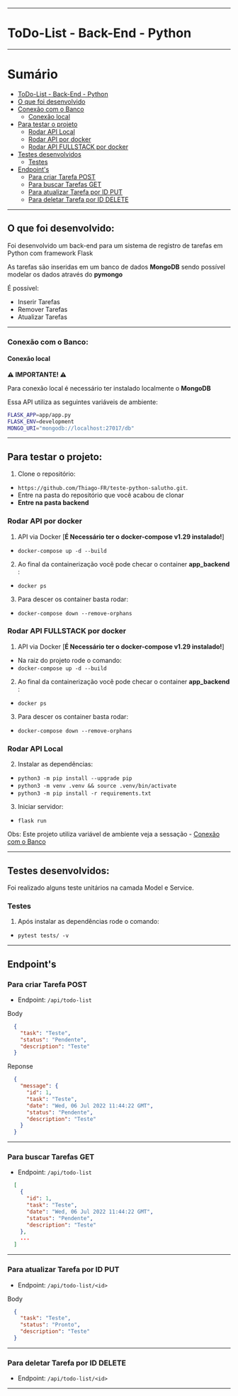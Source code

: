 
---

# ToDo-List - Back-End - Python <a name="boas-vindas-ao-repositório-todo-list"></a>

---

# Sumário

- [ToDo-List - Back-End - Python](#boas-vindas-ao-repositório-todo-list)
- [O que foi desenvolvido](#o-que-foi-desenvolvido)
- [Conexão com o Banco](#conexao-db)
  - [Conexão local](#conexao-local)
- [Para testar o projeto](#testar-o-projeto)
  - [Rodar API Local](#via-local)
  - [Rodar API por docker](#via-docker)
  - [Rodar API FULLSTACK por docker](#via-docker-fullstack)
- [Testes desenvolvidos](#tdd)
  - [Testes](#tdd-1)
- [Endpoint's](#endpoint)
  - [Para criar Tarefa POST](#task-post)
  - [Para buscar Tarefas GET](#task-get)
  - [Para atualizar Tarefa por ID PUT](#task-put)
  - [Para deletar Tarefa por ID DELETE](#task-delte)

---

## O que foi desenvolvido: <a name="o-que-foi-desenvolvido"></a>

  Foi desenvolvido um back-end para um sistema de registro de tarefas em Python com framework Flask

  As tarefas são inseridas em um banco de dados **MongoDB** sendo possível modelar os dados através do **pymongo**

  É possível:
   - Inserir Tarefas
   - Remover Tarefas
   - Atualizar Tarefas

---

### Conexão com o Banco: <a name="conexao-db"></a>

#### Conexão local <a name="conexao-local"></a>

**⚠️ IMPORTANTE! ⚠️**

Para conexão local é necessário ter instalado localmente o **MongoDB**

Essa API utiliza as seguintes variáveis de ambiente:

```sh
FLASK_APP=app/app.py
FLASK_ENV=development
MONGO_URI="mongodb://localhost:27017/db"
```

---

## Para testar o projeto: <a name="testar-o-projeto"></a>

1. Clone o repositório:
  * `https://github.com/Thiago-FR/teste-python-salutho.git`.
  * Entre na pasta do repositório que você acabou de clonar
  * **Entre na pasta backend**

### Rodar API por docker <a name="via-docker"></a>

1. API via Docker [**É Necessário ter o docker-compose v1.29 instalado!**]
  * `docker-compose up -d --build`

2. Ao final da containerização você pode checar o container **app_backend** :
  * `docker ps`

3. Para descer os container basta rodar:
  * `docker-compose down --remove-orphans`

### Rodar API FULLSTACK por docker <a name="via-docker-fullstack"></a>

1. API via Docker [**É Necessário ter o docker-compose v1.29 instalado!**]
  * Na raiz do projeto rode o comando:
  * `docker-compose up -d --build`

2. Ao final da containerização você pode checar o container **app_backend** :
  * `docker ps`

3. Para descer os container basta rodar:
  * `docker-compose down --remove-orphans`


### Rodar API Local <a name="via-local"></a>

2. Instalar as dependências:
  * `python3 -m pip install --upgrade pip`
  * `python3 -m venv .venv && source .venv/bin/activate`
  * `python3 -m pip install -r requirements.txt`

3. Iniciar servidor:
  * `flask run`

Obs: Este projeto utiliza variável de ambiente veja a sessação - [Conexão com o Banco](#conexao-db)

---

## Testes desenvolvidos: <a name="tdd"></a>

Foi realizado alguns teste unitários na camada Model e Service.

### Testes <a name="tdd-1"></a>

1. Após instalar as dependências rode o comando:
  * `pytest tests/ -v`

---

## Endpoint's <a name="endpoint"></a>

### Para criar Tarefa POST <a name="task-post"></a>

* Endpoint: `/api/todo-list`

Body
```json
  { 
    "task": "Teste",
    "status": "Pendente",
    "description": "Teste"
  }
 ```

Reponse
```json
  {
    "message": {
      "id": 1,
      "task": "Teste",
      "date": "Wed, 06 Jul 2022 11:44:22 GMT",
      "status": "Pendente",
      "description": "Teste"
    }
  }
```
---

### Para buscar Tarefas GET <a name="task-get"></a>

* Endpoint: `/api/todo-list`

```json
  [
    {
      "id": 1,
      "task": "Teste",
      "date": "Wed, 06 Jul 2022 11:44:22 GMT",
      "status": "Pendente",
      "description": "Teste"
    },
    ...
  ]
```
---

### Para atualizar Tarefa por ID PUT <a name="task-put"></a>

* Endpoint: `/api/todo-list/<id>`

Body
```json
  {
    "task": "Teste",
    "status": "Pronto",
    "description": "Teste"
  }
```
---

### Para deletar Tarefa por ID DELETE <a name="task-delete"></a>

* Endpoint: `/api/todo-list/<id>`

---
